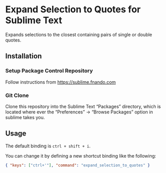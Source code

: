 # Expand Selection to Quotes for Sublime Text

Expands selections to the closest containing pairs of single or double quotes.

## Installation

### Setup Package Control Repository

Follow instructions from https://sublime.fnando.com

### Git Clone

Clone this repository into the Sublime Text “Packages” directory, which is located where ever the “Preferences” -> “Browse Packages” option in sublime takes you.

## Usage

The default binding is `ctrl + shift + i`.

You can change it by defining a new shortcut binding like the following:

```json
{ "keys": ["ctrl+'"], "command": "expand_selection_to_quotes" }
```
